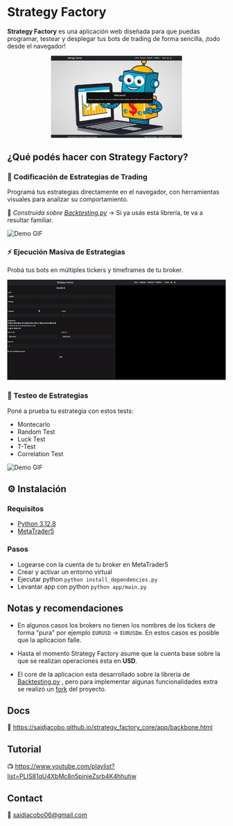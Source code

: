 
# Strategy Factory

**Strategy Factory** es una aplicación web diseñada para que puedas programar, testear y desplegar tus bots de trading de forma sencilla, ¡todo desde el navegador!
<p align="center">
  <img src="./images/home.png" alt="Interfaz" style="width: 60%; max-width: 600px;">
</p>

## ¿Qué podés hacer con Strategy Factory?

### 🤖 Codificación de Estrategias de Trading
Programá tus estrategias directamente en el navegador, con herramientas visuales para analizar su comportamiento.

🔹 *Construida sobre [Backtesting.py](https://github.com/kernc/backtesting.py)* → Si ya usás esta librería, te va a resultar familiar.

![Demo GIF](images/run_strategy.gif)

### ⚡ Ejecución Masiva de Estrategias
Probá tus bots en múltiples tickers y timeframes de tu broker.

![Demo GIF](images/backtests.gif)

### 🧪 Testeo de Estrategias
Poné a prueba tu estrategia con estos tests:
 - Montecarlo
 -  Random Test 
 - Luck Test 
 - T-Test 
 - Correlation Test

![Demo GIF](images/bot_tests.gif)

## ⚙️ Instalación

### Requisitos
- [Python 3.12.8](https://www.python.org/downloads/release/python-3128/)
- [MetaTrader5](https://www.metatrader5.com/es)

### Pasos
- Logearse con la cuenta de tu broker en MetaTrader5
- Crear y activar un entorno virtual
- Ejecutar python `python install_dependencies.py`
- Levantar app con python `python app/main.py`

## Notas y recomendaciones
- En algunos casos los brokers no tienen los nombres de los tickers de forma "pura" por ejemplo `EURUSD` -> `EURUSDm`. En estos casos es posible que la aplicacion falle.

- Hasta el momento Strategy Factory asume que la cuenta base sobre la que se realizan operaciones esta en **USD**.

- El core de la aplicacion esta desarrollado sobre la libreria de [Backtesting.py](https://github.com/kernc/backtesting.py)
, pero para implementar algunas funcionalidades extra se realizó un [fork](https://github.com/SaidJacobo/backtesting.py) del proyecto.

## Docs
📕 https://saidjacobo.github.io/strategy_factory_core/app/backbone.html

## Tutorial
📺 https://www.youtube.com/playlist?list=PLIS81qU4XbMc8n5pinieZsrb4K4hhutjw

## Contact
📧 saidjacobo06@gmail.com
